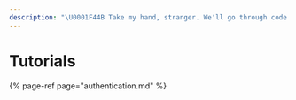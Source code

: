 ```yaml
---
description: "\U0001F44B Take my hand, stranger. We'll go through code.store paradise."
---
```


# Tutorials

{% page-ref page="authentication.md" %}





